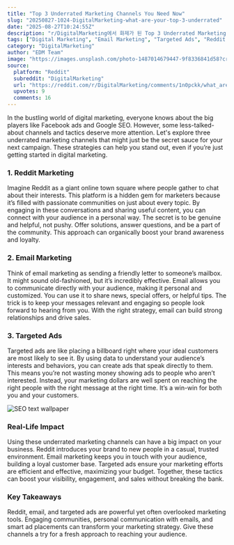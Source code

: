 ```yaml
---
title: "Top 3 Underrated Marketing Channels You Need Now"
slug: "20250827-1024-DigitalMarketing-what-are-your-top-3-underrated"
date: "2025-08-27T10:24:55Z"
description: "r/DigitalMarketing에서 화제가 된 Top 3 Underrated Marketing Channels You Need Now에 대한 깊이 있는 분석과 인사이트"
tags: ["Digital Marketing", "Email Marketing", "Targeted Ads", "Reddit Marketing"]
category: "DigitalMarketing"
author: "EDM Team"
image: "https://images.unsplash.com/photo-1487014679447-9f8336841d58?crop=entropy&cs=tinysrgb&fit=max&fm=jpg&ixid=M3w3OTU0NDF8MHwxfHNlYXJjaHwxM3x8ZGlnaXRhbCUyMG1hcmtldGluZ3xlbnwxfDB8fHwxNzU2MjkwMjgwfDA&ixlib=rb-4.1.0&q=80&w=1080"
source:
  platform: "Reddit"
  subreddit: "DigitalMarketing"
  url: "https://reddit.com/r/DigitalMarketing/comments/1n0pckk/what_are_your_top_3_underrated_marketing_channels/"
  upvotes: 9
  comments: 16
---
```


In the bustling world of digital marketing, everyone knows about the big players like Facebook ads and Google SEO. However, some less-talked-about channels and tactics deserve more attention. Let's explore three underrated marketing channels that might just be the secret sauce for your next campaign. These strategies can help you stand out, even if you’re just getting started in digital marketing.

### 1. Reddit Marketing

Imagine Reddit as a giant online town square where people gather to chat about their interests. This platform is a hidden gem for marketers because it’s filled with passionate communities on just about every topic. By engaging in these conversations and sharing useful content, you can connect with your audience in a personal way. The secret is to be genuine and helpful, not pushy. Offer solutions, answer questions, and be a part of the community. This approach can organically boost your brand awareness and loyalty.

### 2. Email Marketing

Think of email marketing as sending a friendly letter to someone’s mailbox. It might sound old-fashioned, but it’s incredibly effective. Email allows you to communicate directly with your audience, making it personal and customized. You can use it to share news, special offers, or helpful tips. The trick is to keep your messages relevant and engaging so people look forward to hearing from you. With the right strategy, email can build strong relationships and drive sales.

### 3. Targeted Ads

Targeted ads are like placing a billboard right where your ideal customers are most likely to see it. By using data to understand your audience’s interests and behaviors, you can create ads that speak directly to them. This means you’re not wasting money showing ads to people who aren’t interested. Instead, your marketing dollars are well spent on reaching the right people with the right message at the right time. It’s a win-win for both you and your customers.

![SEO text wallpaper](https://images.unsplash.com/photo-1562577309-2592ab84b1bc?crop=entropy&cs=tinysrgb&fit=max&fm=jpg&ixid=M3w3OTU0NDF8MHwxfHNlYXJjaHwxfHxzZW98ZW58MXwwfHx8MTc1NjI5MDI4MXww&ixlib=rb-4.1.0&q=80&w=1080)

### Real-Life Impact

Using these underrated marketing channels can have a big impact on your business. Reddit introduces your brand to new people in a casual, trusted environment. Email marketing keeps you in touch with your audience, building a loyal customer base. Targeted ads ensure your marketing efforts are efficient and effective, maximizing your budget. Together, these tactics can boost your visibility, engagement, and sales without breaking the bank.

### Key Takeaways

Reddit, email, and targeted ads are powerful yet often overlooked marketing tools. Engaging communities, personal communication with emails, and smart ad placements can transform your marketing strategy. Give these channels a try for a fresh approach to reaching your audience.